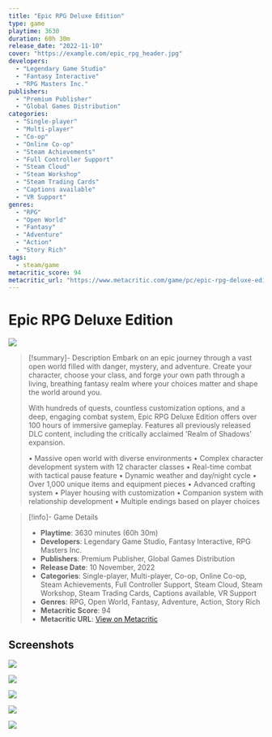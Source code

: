 ```yaml
---
title: "Epic RPG Deluxe Edition"
type: game
playtime: 3630
duration: 60h 30m
release_date: "2022-11-10"
cover: "https://example.com/epic_rpg_header.jpg"
developers:
  - "Legendary Game Studio"
  - "Fantasy Interactive"
  - "RPG Masters Inc."
publishers:
  - "Premium Publisher"
  - "Global Games Distribution"
categories:
  - "Single-player"
  - "Multi-player"
  - "Co-op"
  - "Online Co-op"
  - "Steam Achievements"
  - "Full Controller Support"
  - "Steam Cloud"
  - "Steam Workshop"
  - "Steam Trading Cards"
  - "Captions available"
  - "VR Support"
genres:
  - "RPG"
  - "Open World"
  - "Fantasy"
  - "Adventure"
  - "Action"
  - "Story Rich"
tags:
  - steam/game
metacritic_score: 94
metacritic_url: "https://www.metacritic.com/game/pc/epic-rpg-deluxe-edition"
---
```


# Epic RPG Deluxe Edition

![](https://example.com/epic_rpg_header.jpg)

>[!summary]- Description
> Embark on an epic journey through a vast open world filled with danger, mystery, and adventure. Create your character, choose your class, and forge your own path through a living, breathing fantasy realm where your choices matter and shape the world around you.
> 
> With hundreds of quests, countless customization options, and a deep, engaging combat system, Epic RPG Deluxe Edition offers over 100 hours of immersive gameplay. Features all previously released DLC content, including the critically acclaimed 'Realm of Shadows' expansion.
> 
> • Massive open world with diverse environments
> • Complex character development system with 12 character classes
> • Real-time combat with tactical pause feature
> • Dynamic weather and day/night cycle
> • Over 1,000 unique items and equipment pieces
> • Advanced crafting system
> • Player housing with customization
> • Companion system with relationship development
> • Multiple endings based on player choices

>[!info]- Game Details
>
> - **Playtime**: 3630 minutes (60h 30m)
> - **Developers**: Legendary Game Studio, Fantasy Interactive, RPG Masters Inc.
> - **Publishers**: Premium Publisher, Global Games Distribution
> - **Release Date**: 10 November, 2022
> - **Categories**: Single-player, Multi-player, Co-op, Online Co-op, Steam Achievements, Full Controller Support, Steam Cloud, Steam Workshop, Steam Trading Cards, Captions available, VR Support
> - **Genres**: RPG, Open World, Fantasy, Adventure, Action, Story Rich
> - **Metacritic Score**: 94
> - **Metacritic URL**: [View on Metacritic](https://www.metacritic.com/game/pc/epic-rpg-deluxe-edition)
> 

## Screenshots

![](https://example.com/epic_rpg_screenshot1.jpg)

![](https://example.com/epic_rpg_screenshot2.jpg)

![](https://example.com/epic_rpg_screenshot3.jpg)

![](https://example.com/epic_rpg_screenshot4.jpg)

![](https://example.com/epic_rpg_screenshot5.jpg)
